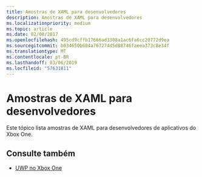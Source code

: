 ```yaml
---
title: Amostras de XAML para desenvolvedores
description: Amostras de XAML para desenvolvedores
ms.localizationpriority: medium
ms.topic: article
ms.date: 02/08/2017
ms.openlocfilehash: 495cd9cffb17666ad3308a1ac6fa6cc20772d9ea
ms.sourcegitcommit: b034650b684a767274d5d88746faeea373c8e34f
ms.translationtype: MT
ms.contentlocale: pt-BR
ms.lasthandoff: 03/06/2019
ms.locfileid: "57631811"
---
```

# <a name="xaml-samples-for-developers"></a>Amostras de XAML para desenvolvedores

Este tópico lista amostras de XAML para desenvolvedores de aplicativos do Xbox One.

## <a name="see-also"></a>Consulte também
- [UWP no Xbox One](index.md)

